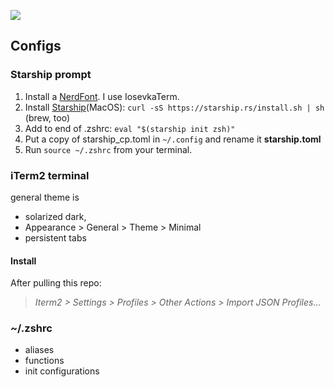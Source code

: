 ![]('./res/prompt-example.jpg')

## Configs

### Starship prompt

1. Install a [NerdFont](https://www.nerdfonts.com/font-downloads). I use IosevkaTerm.
2. Install [Starship](https://starship.rs/)(MacOS): `curl -sS https://starship.rs/install.sh | sh` (brew, too)
3. Add to end of .zshrc: `eval "$(starship init zsh)"`
4. Put a copy of starship_cp.toml in `~/.config` and rename it **starship.toml**
5. Run `source ~/.zshrc` from your terminal.

### iTerm2 terminal
general theme is 
- solarized dark, 
- Appearance > General > Theme > Minimal
- persistent tabs
#### Install
After pulling this repo:

> *Iterm2 > Settings > Profiles > Other Actions > Import JSON Profiles...*

### ~/.zshrc
- aliases
- functions
- init configurations
